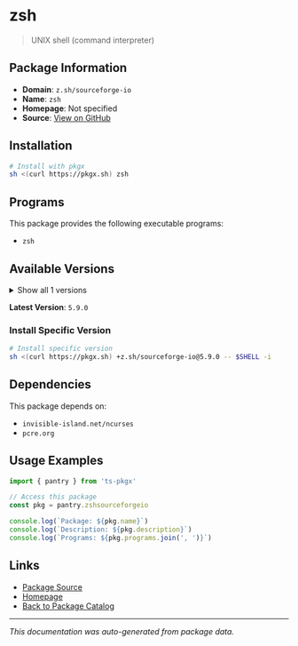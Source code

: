 # zsh

> UNIX shell (command interpreter)

## Package Information

- **Domain**: `z.sh/sourceforge-io`
- **Name**: `zsh`
- **Homepage**: Not specified
- **Source**: [View on GitHub](https://github.com/pkgxdev/pantry/tree/main/projects/zsh.sourceforge.io/package.yml)

## Installation

```bash
# Install with pkgx
sh <(curl https://pkgx.sh) zsh
```

## Programs

This package provides the following executable programs:

- `zsh`

## Available Versions

<details>
<summary>Show all 1 versions</summary>

- `5.9.0`

</details>

**Latest Version**: `5.9.0`

### Install Specific Version

```bash
# Install specific version
sh <(curl https://pkgx.sh) +z.sh/sourceforge-io@5.9.0 -- $SHELL -i
```

## Dependencies

This package depends on:

- `invisible-island.net/ncurses`
- `pcre.org`

## Usage Examples

```typescript
import { pantry } from 'ts-pkgx'

// Access this package
const pkg = pantry.zshsourceforgeio

console.log(`Package: ${pkg.name}`)
console.log(`Description: ${pkg.description}`)
console.log(`Programs: ${pkg.programs.join(', ')}`)
```

## Links

- [Package Source](https://github.com/pkgxdev/pantry/tree/main/projects/zsh.sourceforge.io/package.yml)
- [Homepage](#)
- [Back to Package Catalog](../package-catalog.md)

---

*This documentation was auto-generated from package data.*

